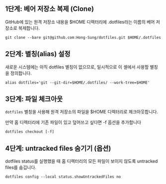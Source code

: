 
## 1단계: 베어 저장소 복제 (Clone)

GitHub에 있는 원격 저장소 내용을 $HOME 디렉터리에 .dotfiles라는 이름의 베어 저장소로 복제합니다.

```
git clone --bare git@github.com:Hong-Sung/dotfiles.git $HOME/.dotfiles
```

## 2단계: 별칭(alias) 설정

새로운 시스템에는 아직 dotfiles 별칭이 없으므로, 일시적으로 이 셸에서 사용할 별칭을 정의합니다.

```
alias dotfiles='git --git-dir=$HOME/.dotfiles/ --work-tree=$HOME'
```

## 3단계: 파일 체크아웃

`dotfiles` 별칭을 사용해 원격 저장소의 파일을 $HOME 디렉터리로 체크아웃합니다.

만약 홈 디렉터리에 기존 파일이 있고 덮어쓰고 싶다면 -f 옵션을 추가합니다


```
dotfiles checkout [-f]
```

## 4단계: untracked files 숨기기 (옵션)

dotfiles status를 실행했을 때 홈 디렉터리의 모든 파일이 보이지 않도록 untracked files를 숨깁니다.

```
dotfiles config --local status.showUntrackedFiles no
```
